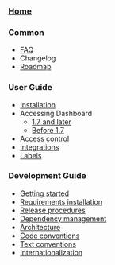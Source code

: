 ### [Home](https://github.com/kubernetes/dashboard/wiki)

### Common

- [FAQ](https://github.com/kubernetes/dashboard/wiki/FAQ)
- Changelog
- [Roadmap](https://github.com/kubernetes/dashboard/wiki/Roadmap)

### User Guide

- [Installation](https://github.com/kubernetes/dashboard/wiki/Installation)
- Accessing Dashboard
  - [1.7 and later]()
  - [Before 1.7](https://github.com/kubernetes/dashboard/wiki/Accessing-dashboard)
- [Access control](https://github.com/kubernetes/dashboard/wiki/Access-control)
- [Integrations](https://github.com/kubernetes/dashboard/wiki/Integrations)
- [Labels](https://github.com/kubernetes/dashboard/wiki/Labels)

### Development Guide

- [Getting started](https://github.com/kubernetes/dashboard/wiki/Getting-started)
- [Requirements installation](https://github.com/kubernetes/dashboard/wiki/Requirements-installation)
- [Release procedures](https://github.com/kubernetes/dashboard/wiki/Release-procedures)
- [Dependency management](https://github.com/kubernetes/dashboard/wiki/Dependency-management)
- [Architecture](https://github.com/kubernetes/dashboard/wiki/Architecture)
- [Code conventions](https://github.com/kubernetes/dashboard/wiki/Code-conventions)
- [Text conventions](https://github.com/kubernetes/dashboard/wiki/Text-conventions)
- [Internationalization](https://github.com/kubernetes/dashboard/wiki/Internationalization)